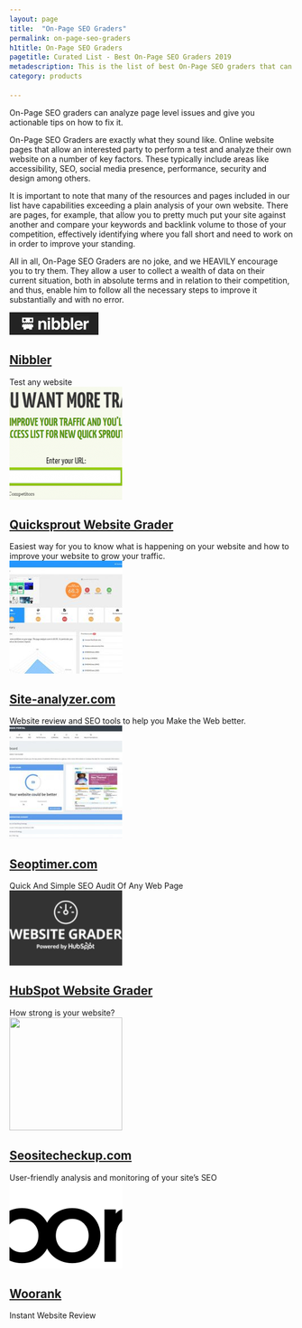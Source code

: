 ```yaml
---
layout: page
title:  "On-Page SEO Graders"
permalink: on-page-seo-graders
h1title: On-Page SEO Graders
pagetitle: Curated List - Best On-Page SEO Graders 2019
metadescription: This is the list of best On-Page SEO graders that can analyze page level issues and give you actionable tips on how to fix it.
category: products

---
```

On-Page SEO graders can analyze page level issues and give you actionable tips on how to fix it.

On-Page SEO Graders are exactly what they sound like. Online website pages that allow an interested party to perform a test and analyze their own website on a number of key factors. These typically include areas like accessibility, SEO, social media presence, performance, security and design among others.

It is important to note that many of the resources and pages included in our list have capabilities exceeding a plain analysis of your own website. There are pages, for example, that allow you to pretty much put your site against another and compare your keywords and backlink volume to those of your competition, effectively identifying where you fall short and need to work on in order to improve your standing.

All in all, On-Page SEO Graders are no joke, and we HEAVILY encourage you to try them. They allow a user to collect a wealth of data on their current situation, both in absolute terms and in relation to their competition, and thus, enable him to follow all the necessary steps to improve it substantially and with no error.

<article class="resource">
<div class="resource__thumb"><img class="attachment-post-thumbnail size-post-thumbnail wp-post-image" src="/wp-content/uploads/2016/12/Nibbler_-_Test_any_website.png" alt="" width="158" height="40" /></div>
<div class="resource__info">
<h2 class="h2 category-title"><a href="http://nibbler.silktide.com/?ref=curatedseotools.com" target="_blank class=">Nibbler</a></h2>
Test any website

</div>
</article><article class="resource">
<div class="resource__thumb"><img class="attachment-post-thumbnail size-post-thumbnail wp-post-image" src="/wp-content/uploads/2016/12/quicksprout-website-grader-200x200.png" alt="" width="200" height="200" /></div>
<div class="resource__info">
<h2 class="h2 category-title"><a href="https://www.quicksprout.com/?ref=curatedseotools.com" target="_blank class=">Quicksprout Website Grader</a></h2>
Easiest way for you to know what is happening on your website and how to improve your website to grow your traffic.

</div>
</article><article class="resource">
<div class="resource__thumb"><img class="attachment-post-thumbnail size-post-thumbnail wp-post-image" src="/wp-content/uploads/2016/12/site-analyzer-com-200x200.jpg" alt="" width="200" height="200" /></div>
<div class="resource__info">
<h2 class="h2 category-title"><a href="https://www.site-analyzer.com/?ref=curatedseotools.com" target="_blank class=">Site-analyzer.com</a></h2>
Website review and SEO tools to help you Make the Web better.

</div>
</article><article class="resource">
<div class="resource__thumb"><img class="attachment-post-thumbnail size-post-thumbnail wp-post-image" src="/wp-content/uploads/2016/12/seoptimer-com-200x200.jpg" alt="" width="200" height="200" /></div>
<div class="resource__info">
<h2 class="h2 category-title"><a href="http://www.seoptimer.com/?ref=curatedseotools.com" target="_blank class=">Seoptimer.com</a></h2>
Quick And Simple SEO Audit Of Any Web Page

</div>
</article><article class="resource">
<div class="resource__thumb"><img class="attachment-post-thumbnail size-post-thumbnail wp-post-image" src="/wp-content/uploads/2016/12/Website_Grader-200x133.png" alt="" width="200" height="133" /></div>
<div class="resource__info">
<h2 class="h2 category-title"><a href="https://website.grader.com/?ref=curatedseotools.com" target="_blank class=">HubSpot Website Grader</a></h2>
How strong is your website?

</div>
</article><article class="resource">
<div class="resource__thumb"><img class="attachment-post-thumbnail size-post-thumbnail wp-post-image" src="/wp-content/uploads/2016/12/seositecheckup-com-200x200.png" sizes="(max-width: 200px) 100vw, 200px" srcset="https://curatedseotools.com/wp-content/uploads/2016/12/seositecheckup-com-200x200.png 200w, https://curatedseotools.com/wp-content/uploads/2016/12/seositecheckup-com-500x500.png 500w, https://curatedseotools.com/wp-content/uploads/2016/12/seositecheckup-com-90x90.png 90w, https://curatedseotools.com/wp-content/uploads/2016/12/seositecheckup-com.png 585w" alt="" width="200" height="200" /></div>
<div class="resource__info">
<h2 class="h2 category-title"><a href="http://seositecheckup.com/?ref=curatedseotools.com" target="_blank class=">Seositecheckup.com</a></h2>
User-friendly analysis and monitoring of your site’s SEO

</div>
</article><article class="resource">
<div class="resource__thumb"><img class="attachment-post-thumbnail size-post-thumbnail wp-post-image" src="/wp-content/uploads/2016/12/woorank-200x153.png" alt="" width="200" height="153" /></div>
<div class="resource__info">
<h2 class="h2 category-title"><a href="https://www.woorank.com/?ref=curatedseotools.com" target="_blank class=">Woorank</a></h2>
Instant Website Review

</div>
</article>
